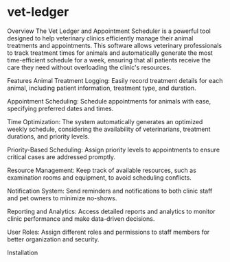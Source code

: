 # vet-ledger
Overview
The Vet Ledger and Appointment Scheduler is a powerful tool designed to help veterinary clinics efficiently manage their animal treatments and appointments. This software allows veterinary professionals to track treatment times for animals and automatically generate the most time-efficient schedule for a week, ensuring that all patients receive the care they need without overloading the clinic's resources.

Features
Animal Treatment Logging: Easily record treatment details for each animal, including patient information, treatment type, and duration.

Appointment Scheduling: Schedule appointments for animals with ease, specifying preferred dates and times.

Time Optimization: The system automatically generates an optimized weekly schedule, considering the availability of veterinarians, treatment durations, and priority levels.

Priority-Based Scheduling: Assign priority levels to appointments to ensure critical cases are addressed promptly.

Resource Management: Keep track of available resources, such as examination rooms and equipment, to avoid scheduling conflicts.

Notification System: Send reminders and notifications to both clinic staff and pet owners to minimize no-shows.

Reporting and Analytics: Access detailed reports and analytics to monitor clinic performance and make data-driven decisions.

User Roles: Assign different roles and permissions to staff members for better organization and security.

Installation
